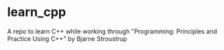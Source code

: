 # learn_cpp
A repo to learn C++ while working through "Programming: Principles and Practice Using C++" by Bjarne Stroustrup
